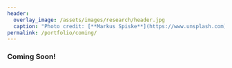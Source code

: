 ```yaml
---
header:
  overlay_image: /assets/images/research/header.jpg
  caption: "Photo credit: [**Markus Spiske**](https://www.unsplash.com)"
permalink: /portfolio/coming/
---
```


### Coming Soon!

